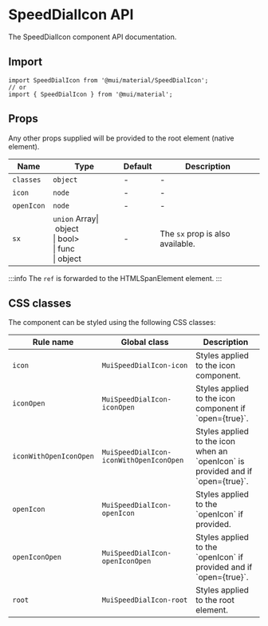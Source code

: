 # SpeedDialIcon API

The SpeedDialIcon component API documentation.

## Import

```
import SpeedDialIcon from '@mui/material/SpeedDialIcon';
// or
import { SpeedDialIcon } from '@mui/material';
```

## Props

Any other props supplied will be provided to the root element (native element).

| Name | Type | Default | Description |
| --- | --- | --- | --- |
| `classes` | `object` | - | - |
| `icon` | `node` | - | - |
| `openIcon` | `node` | - | - |
| `sx` | `union` Array\| object<br>\| bool><br>\| func<br>\| object | - | The `sx` prop is also available. |

:::info
The `ref` is forwarded to the HTMLSpanElement element.
:::

## CSS classes

The component can be styled using the following CSS classes:

| Rule name | Global class | Description |
| --- | --- | --- |
| `icon` | `MuiSpeedDialIcon-icon` | Styles applied to the icon component. |
| `iconOpen` | `MuiSpeedDialIcon-iconOpen` | Styles applied to the icon component if \`open={true}\`. |
| `iconWithOpenIconOpen` | `MuiSpeedDialIcon-iconWithOpenIconOpen` | Styles applied to the icon when an \`openIcon\` is provided and if \`open={true}\`. |
| `openIcon` | `MuiSpeedDialIcon-openIcon` | Styles applied to the \`openIcon\` if provided. |
| `openIconOpen` | `MuiSpeedDialIcon-openIconOpen` | Styles applied to the \`openIcon\` if provided and if \`open={true}\`. |
| `root` | `MuiSpeedDialIcon-root` | Styles applied to the root element. |